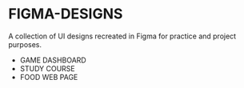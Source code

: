 # FIGMA-DESIGNS
A collection of UI designs recreated in Figma for practice and project purposes.
* GAME DASHBOARD  
* STUDY COURSE
* FOOD WEB PAGE  

